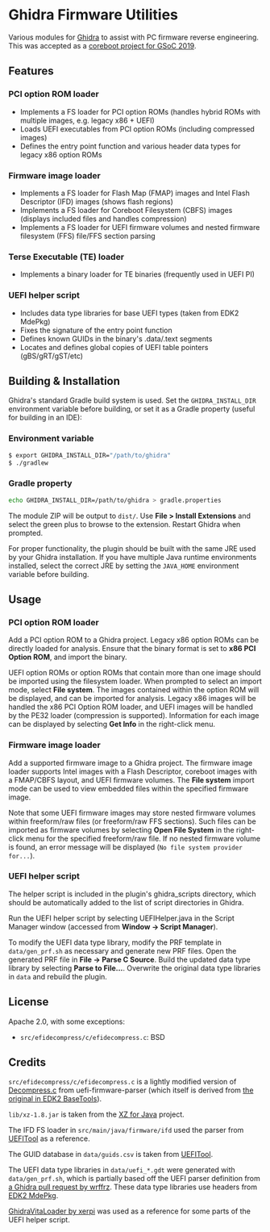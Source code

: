 Ghidra Firmware Utilities
=========================

Various modules for [Ghidra][1] to assist with PC firmware reverse engineering.
This was accepted as a [coreboot project for GSoC 2019][2].

## Features
### PCI option ROM loader
 - Implements a FS loader for PCI option ROMs (handles hybrid ROMs with
   multiple images, e.g. legacy x86 + UEFI)
 - Loads UEFI executables from PCI option ROMs (including compressed images)
 - Defines the entry point function and various header data types for legacy
   x86 option ROMs

### Firmware image loader
 - Implements a FS loader for Flash Map (FMAP) images and Intel Flash
   Descriptor (IFD) images (shows flash regions)
 - Implements a FS loader for Coreboot Filesystem (CBFS) images (displays
   included files and handles compression)
 - Implements a FS loader for UEFI firmware volumes and nested firmware
   filesystem (FFS) file/FFS section parsing

### Terse Executable (TE) loader
 - Implements a binary loader for TE binaries (frequently used in UEFI PI)

### UEFI helper script
 - Includes data type libraries for base UEFI types (taken from EDK2 MdePkg)
 - Fixes the signature of the entry point function
 - Defines known GUIDs in the binary's .data/.text segments
 - Locates and defines global copies of UEFI table pointers (gBS/gRT/gST/etc)

## Building & Installation

Ghidra's standard Gradle build system is used. Set the `GHIDRA_INSTALL_DIR`
environment variable before building, or set it as a Gradle property (useful
for building in an IDE):

### Environment variable
```bash
$ export GHIDRA_INSTALL_DIR="/path/to/ghidra"
$ ./gradlew
```

### Gradle property
```bash
echo GHIDRA_INSTALL_DIR=/path/to/ghidra > gradle.properties
```

The module ZIP will be output to `dist/`. Use **File > Install Extensions** and
select the green plus to browse to the extension. Restart Ghidra when prompted.

For proper functionality, the plugin should be built with the same JRE used
by your Ghidra installation. If you have multiple Java runtime environments
installed, select the correct JRE by setting the `JAVA_HOME` environment
variable before building.

## Usage
### PCI option ROM loader
Add a PCI option ROM to a Ghidra project. Legacy x86 option ROMs can be
directly loaded for analysis. Ensure that the binary format is set to
**x86 PCI Option ROM**, and import the binary.

UEFI option ROMs or option ROMs that contain more than one image should be
imported using the filesystem loader. When prompted to select an import mode,
select **File system**. The images contained within the option ROM will be
displayed, and can be imported for analysis. Legacy x86 images will be handled
the x86 PCI Option ROM loader, and UEFI images will be handled by the PE32
loader (compression is supported). Information for each image can be displayed
by selecting **Get Info** in the right-click menu.

### Firmware image loader
Add a supported firmware image to a Ghidra project. The firmware image loader
supports Intel images with a Flash Descriptor, coreboot images with a FMAP/CBFS
layout, and UEFI firmware volumes. The **File system** import mode can be used
to view embedded files within the specified firmware image.

Note that some UEFI firmware images may store nested firmware volumes within
freeform/raw files (or freeform/raw FFS sections). Such files can be imported
as firmware volumes by selecting **Open File System** in the right-click menu
for the specified freeform/raw file. If no nested firmware volume is found, an
error message will be displayed (`No file system provider for...`).

### UEFI helper script
The helper script is included in the plugin's ghidra_scripts directory, which
should be automatically added to the list of script directories in Ghidra.

Run the UEFI helper script by selecting UEFIHelper.java in the Script Manager
window (accessed from **Window -> Script Manager**).

To modify the UEFI data type library, modify the PRF template in
`data/gen_prf.sh` as necessary and generate new PRF files. Open the generated
PRF file in **File -> Parse C Source**. Build the updated data type library
by selecting **Parse to File...**. Overwrite the original data type libraries
in `data` and rebuild the plugin.

## License
Apache 2.0, with some exceptions:

 - `src/efidecompress/c/efidecompress.c`: BSD

## Credits
`src/efidecompress/c/efidecompress.c` is a lightly modified version of
[Decompress.c][4] from uefi-firmware-parser (which itself is derived from
[the original in EDK2 BaseTools][5]).

`lib/xz-1.8.jar` is taken from the [XZ for Java][6] project.

The IFD FS loader in `src/main/java/firmware/ifd` used the parser from
[UEFITool][7] as a reference.

The GUID database in `data/guids.csv` is taken from [UEFITool][8].

The UEFI data type libraries in `data/uefi_*.gdt` were generated with
`data/gen_prf.sh`, which is partially based off the UEFI parser definition
from [a Ghidra pull request by wrffrz][9]. These data type libraries use
headers from [EDK2 MdePkg][10].

[GhidraVitaLoader by xerpi][11] was used as a reference for some parts of the
UEFI helper script.

[1]: https://ghidra-sre.org/
[2]: https://summerofcode.withgoogle.com/projects/#6413737605464064
[3]: https://github.com/danse-macabre/ida-efitools
[4]: https://github.com/theopolis/uefi-firmware-parser/blob/21106baf019db9dcd046a3c01ee7b32212de45a5/uefi_firmware/compression/Tiano/Decompress.c
[5]: https://github.com/tianocore/edk2/blob/2e351cbe8e190271b3716284fc1076551d005472/BaseTools/Source/C/Common/Decompress.c
[6]: https://tukaani.org/xz/java.html
[7]: https://github.com/LongSoft/UEFITool
[8]: https://github.com/LongSoft/UEFITool/blob/f863caac9df1c5258e9bcc0441a695b6a3bbaf7c/common/guids.csv
[9]: https://github.com/NationalSecurityAgency/ghidra/pull/501#issuecomment-498374810
[10]: https://github.com/tianocore/edk2/tree/d21e5dbbbf11589113d39619b3e01eb1e8966819/MdePkg/Include
[11]: https://github.com/xerpi/GhidraVitaLoader
